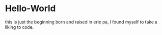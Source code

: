 # Hello-World
this is just the beginning
born and raised in erie pa, I found myself to take a liking to code.
